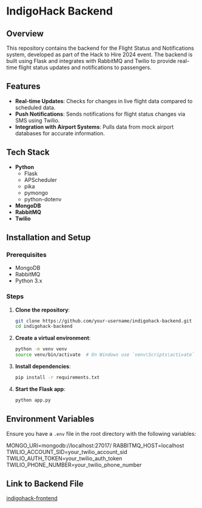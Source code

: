 # IndigoHack Backend

## Overview

This repository contains the backend for the Flight Status and Notifications system, developed as part of the Hack to Hire 2024 event. The backend is built using Flask and integrates with RabbitMQ and Twilio to provide real-time flight status updates and notifications to passengers.

## Features

- **Real-time Updates**: Checks for changes in live flight data compared to scheduled data.
- **Push Notifications**: Sends notifications for flight status changes via SMS using Twilio.
- **Integration with Airport Systems**: Pulls data from mock airport databases for accurate information.

## Tech Stack

- **Python**
  - Flask
  - APScheduler
  - pika
  - pymongo
  - python-dotenv
- **MongoDB**
- **RabbitMQ**
- **Twilio**

## Installation and Setup

### Prerequisites

- MongoDB
- RabbitMQ
- Python 3.x

### Steps

1. **Clone the repository**:
    ```bash
    git clone https://github.com/your-username/indigohack-backend.git
    cd indigohack-backend
    ```

2. **Create a virtual environment**:
    ```bash
    python -m venv venv
    source venv/bin/activate  # On Windows use `venv\Scripts\activate`
    ```

3. **Install dependencies**:
    ```bash
    pip install -r requirements.txt
    ```

4. **Start the Flask app**:
    ```bash
    python app.py
    ```

## Environment Variables

Ensure you have a `.env` file in the root directory with the following variables:

MONGO_URI=mongodb://localhost:27017/
RABBITMQ_HOST=localhost
TWILIO_ACCOUNT_SID=your_twilio_account_sid
TWILIO_AUTH_TOKEN=your_twilio_auth_token
TWILIO_PHONE_NUMBER=your_twilio_phone_number

## Link to Backend File 
[indigohack-frontend](https://github.com/iamnandini/indigohack-frontend)
